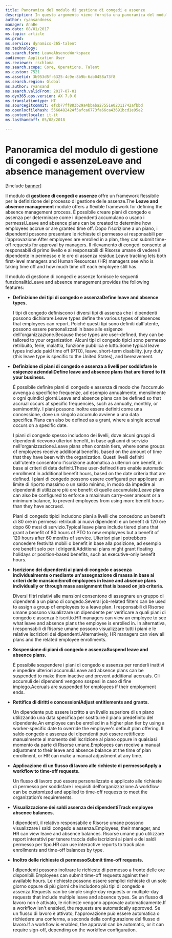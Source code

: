 ```yaml
---
title: Panoramica del modulo di gestione di congedi e assenze
description: In questo argomento viene fornita una panoramica del modulo di gestione di congedi e assenze.
author: ryansandness
manager: AnnBe
ms.date: 08/01/2017
ms.topic: article
ms.prod: 
ms.service: dynamics-365-talent
ms.technology: 
ms.search.form: LeaveAbsenceWorkspace
audience: Application User
ms.reviewer: rschloma
ms.search.scope: Core, Operations, Talent
ms.custom: 7521
ms.assetid: 3b953d5f-6325-4c9e-8b9b-6ab0458a73f8
ms.search.region: Global
ms.author: ryansand
ms.search.validFrom: 2017-07-01
ms.dyn365.ops.version: AX 7.0.0
ms.translationtype: HT
ms.sourcegitcommit: efcb77ff883b29a4bbaba27551e02311742afbbd
ms.openlocfilehash: 5568482424f5afca6773fa66ca43691bcd1e95e2
ms.contentlocale: it-it
ms.lasthandoff: 05/08/2018

---
```

# <a name="leave-and-absence-management-overview"></a><span data-ttu-id="bd986-103">Panoramica del modulo di gestione di congedi e assenze</span><span class="sxs-lookup"><span data-stu-id="bd986-103">Leave and absence management overview</span></span>

[!include [banner](includes/banner.md)]

<span data-ttu-id="bd986-104">Il modulo di **gestione di congedi e assenze** offre un framework flessibile per la definizione del processo di gestione delle assenze.</span><span class="sxs-lookup"><span data-stu-id="bd986-104">The **Leave and absence management** module offers a flexible framework for defining the absence management process.</span></span> <span data-ttu-id="bd986-105">È possibile creare piani di congedo e assenza per determinare come i dipendenti accumulano o usano i permessi.</span><span class="sxs-lookup"><span data-stu-id="bd986-105">Leave and absence plans can be created to determine how employees accrue or are granted time off.</span></span> <span data-ttu-id="bd986-106">Dopo l'iscrizione a un piano, i dipendenti possono presentare le richieste di permesso ai responsabili per l'approvazione.</span><span class="sxs-lookup"><span data-stu-id="bd986-106">After employees are enrolled in a plan, they can submit time-off requests for approval by managers.</span></span> <span data-ttu-id="bd986-107">Il rilevamento di congedi consente ai responsabili di primo livello e ai responsabili di Risorse umane di vedere il dipendente in permesso e le ore di assenza residue.</span><span class="sxs-lookup"><span data-stu-id="bd986-107">Leave tracking lets both first-level managers and Human Resources (HR) managers see who is taking time off and how much time off each employee still has.</span></span>  

<span data-ttu-id="bd986-108">Il modulo di gestione di congedi e assenze fornisce le seguenti funzionalità:</span><span class="sxs-lookup"><span data-stu-id="bd986-108">Leave and absence management provides the following features:</span></span> 

- <span data-ttu-id="bd986-109">**Definizione dei tipi di congedo e assenza**</span><span class="sxs-lookup"><span data-stu-id="bd986-109">**Define leave and absence types.**</span></span>

    <span data-ttu-id="bd986-110">I tipi di congedo definiscono i diversi tipi di assenza che i dipendenti possono dichiarare.</span><span class="sxs-lookup"><span data-stu-id="bd986-110">Leave types define the various types of absences that employees can report.</span></span> <span data-ttu-id="bd986-111">Poiché questi tipi sono definiti dall'utente, possono essere personalizzati in base alle esigenze dell'organizzazione.</span><span class="sxs-lookup"><span data-stu-id="bd986-111">Because these types are user-defined, they can be tailored to your organization.</span></span> <span data-ttu-id="bd986-112">Alcuni tipi di congedo tipici sono permesso retribuito, ferie, malattia, funzione pubblica e lutto.</span><span class="sxs-lookup"><span data-stu-id="bd986-112">Some typical leave types include paid time off (PTO), leave, short-term disability, jury duty (this leave type is specific to the United States), and bereavement.</span></span> 

- <span data-ttu-id="bd986-113">**Definizione di piani di congedo e assenza a livelli per soddisfare le esigenze aziendali**</span><span class="sxs-lookup"><span data-stu-id="bd986-113">**Define leave and absence plans that are tiered to fit your business.**</span></span>

    <span data-ttu-id="bd986-114">È possibile definire piani di congedo e assenza di modo che l'accumulo avvenga a specifiche frequenze, ad esempio annualmente, mensilmente o ogni quindici giorni.</span><span class="sxs-lookup"><span data-stu-id="bd986-114">Leave and absence plans can be defined so that accrual occurs at specific frequencies, such as annually, monthly, or semimonthly.</span></span> <span data-ttu-id="bd986-115">I piani possono inoltre essere definiti come una concessione, dove un singolo accumulo avviene a una data specifica.</span><span class="sxs-lookup"><span data-stu-id="bd986-115">Plans can also be defined as a grant, where a single accrual occurs on a specific date.</span></span> 

    <span data-ttu-id="bd986-116">I piani di congedo spesso includono dei livelli, dove alcuni gruppi di dipendenti ricevono ulteriori benefit, in base agli anni di servizio nell'organizzazione.</span><span class="sxs-lookup"><span data-stu-id="bd986-116">Leave plans often contain tiers, where some groups of employees receive additional benefits, based on the amount of time that they have been with the organization.</span></span> <span data-ttu-id="bd986-117">Questi livelli definiti dall'utente consentono l'iscrizione automatica a ulteriori ore benefit, in base ai criteri di data definiti.</span><span class="sxs-lookup"><span data-stu-id="bd986-117">These user-defined tiers enable automatic enrollment in additional benefit hours, based on the date criteria that are defined.</span></span> <span data-ttu-id="bd986-118">I piani di congedo possono essere configurati per applicare un limite di riporto massimo o un saldo minimo, in modo da impedire ai dipendenti di utilizzare più ore benefit di quelle accumulate.</span><span class="sxs-lookup"><span data-stu-id="bd986-118">Leave plans can also be configured to enforce a maximum carry-over amount or a minimum balance, to prevent employees from using more benefit hours than they have accrued.</span></span> 

    <span data-ttu-id="bd986-119">Piani di congedo tipici includono piani a livelli che concedono un benefit di 80 ore in permessi retribuiti ai nuovi dipendenti e un benefit di 120 ore dopo 60 mesi di servizio.</span><span class="sxs-lookup"><span data-stu-id="bd986-119">Typical leave plans include tiered plans that grant a benefit of 80 hours of PTO to new employees but a benefit of 120 hours after 60 months of service.</span></span> <span data-ttu-id="bd986-120">Ulteriori piani potrebbero concedere festività mobili o benefit in base alla posizione, ad esempio ore benefit solo per i dirigenti.</span><span class="sxs-lookup"><span data-stu-id="bd986-120">Additional plans might grant floating holidays or position-based benefits, such as executive-only benefit hours.</span></span>

- <span data-ttu-id="bd986-121">**Iscrizione dei dipendenti ai piani di congedo e assenza individualmente o mediante un'assegnazione di massa in base ai criteri delle mansioni**</span><span class="sxs-lookup"><span data-stu-id="bd986-121">**Enroll employees in leave and absence plans individually or through mass assignment that is based on job criteria.**</span></span>

    <span data-ttu-id="bd986-122">Diversi filtri relativi alle mansioni consentono di assegnare un gruppo di dipendenti a un piano di congedo.</span><span class="sxs-lookup"><span data-stu-id="bd986-122">Several job-related filters can be used to assign a group of employees to a leave plan.</span></span> <span data-ttu-id="bd986-123">I responsabili di Risorse umane possono visualizzare un dipendente per verificare a quali piani di congedo e assenza è iscritto.</span><span class="sxs-lookup"><span data-stu-id="bd986-123">HR managers can view an employee to see what leave and absence plans the employee is enrolled in.</span></span> <span data-ttu-id="bd986-124">In alternativa, i responsabili di Risorse umane possono visualizzare tutti i piani e le relative iscrizioni dei dipendenti.</span><span class="sxs-lookup"><span data-stu-id="bd986-124">Alternatively, HR managers can view all plans and the related employee enrollments.</span></span>

- <span data-ttu-id="bd986-125">**Sospensione di piani di congedo e assenza**</span><span class="sxs-lookup"><span data-stu-id="bd986-125">**Suspend leave and absence plans.**</span></span>

    <span data-ttu-id="bd986-126">È possibile sospendere i piani di congedo e assenza per renderli inattivi e impedire ulteriori accumuli.</span><span class="sxs-lookup"><span data-stu-id="bd986-126">Leave and absence plans can be suspended to make them inactive and prevent additional accruals.</span></span> <span data-ttu-id="bd986-127">Gli accumuli dei dipendenti vengono sospesi in caso di fine impiego.</span><span class="sxs-lookup"><span data-stu-id="bd986-127">Accruals are suspended for employees if their employment ends.</span></span>  

- <span data-ttu-id="bd986-128">**Rettifica di diritti e concessioni**</span><span class="sxs-lookup"><span data-stu-id="bd986-128">**Adjust entitlements and grants.**</span></span>

    <span data-ttu-id="bd986-129">Un dipendente può essere iscritto a un livello superiore di un piano utilizzando una data specifica per sostituire il piano predefinito del dipendente.</span><span class="sxs-lookup"><span data-stu-id="bd986-129">An employee can be enrolled in a higher plan tier by using a worker-specific date to override the employee's default plan offering.</span></span> <span data-ttu-id="bd986-130">Il saldo congedo e assenza dei dipendenti può essere rettificato manualmente al momento dell'iscrizione al piano oppure in qualsiasi momento da parte di Risorse umane.</span><span class="sxs-lookup"><span data-stu-id="bd986-130">Employees can receive a manual adjustment to their leave and absence balance at the time of plan enrollment, or HR can make a manual adjustment at any time.</span></span> 

- <span data-ttu-id="bd986-131">**Applicazione di un flusso di lavoro alle richieste di permesso**</span><span class="sxs-lookup"><span data-stu-id="bd986-131">**Apply a workflow to time-off requests.**</span></span>

     <span data-ttu-id="bd986-132">Un flusso di lavoro può essere personalizzato e applicato alle richieste di permesso per soddisfare i requisiti dell'organizzazione.</span><span class="sxs-lookup"><span data-stu-id="bd986-132">A workflow can be customized and applied to time-off requests to meet the organization’s requirements.</span></span>  

- <span data-ttu-id="bd986-133">**Visualizzazione dei saldi assenza dei dipendenti**</span><span class="sxs-lookup"><span data-stu-id="bd986-133">**Track employee absence balances.**</span></span>

    <span data-ttu-id="bd986-134">I dipendenti, il relativo responsabile e Risorse umane possono visualizzare i saldi congedo e assenza.</span><span class="sxs-lookup"><span data-stu-id="bd986-134">Employees, their manager, and HR can view leave and absence balances.</span></span> <span data-ttu-id="bd986-135">Risorse umane può utilizzare report interattivi per tenere traccia delle iscrizioni ai piani e dei saldi permesso per tipo.</span><span class="sxs-lookup"><span data-stu-id="bd986-135">HR can use interactive reports to track plan enrollments and time-off balances by type.</span></span> 

- <span data-ttu-id="bd986-136">**Inoltro delle richieste di permesso**</span><span class="sxs-lookup"><span data-stu-id="bd986-136">**Submit time-off requests.**</span></span>

    <span data-ttu-id="bd986-137">I dipendenti possono inoltrare le richieste di permesso a fronte delle ore disponibili.</span><span class="sxs-lookup"><span data-stu-id="bd986-137">Employees can submit time-off requests against their available hours.</span></span> <span data-ttu-id="bd986-138">Le richieste possono essere semplici richieste di un solo giorno oppure di più giorni che includono più tipi di congedo e assenza.</span><span class="sxs-lookup"><span data-stu-id="bd986-138">Requests can be simple single-day requests or multiple-day requests that include multiple leave and absence types.</span></span> <span data-ttu-id="bd986-139">Se un flusso di lavoro non è attivato, le richieste vengono approvate automaticamente.</span><span class="sxs-lookup"><span data-stu-id="bd986-139">If a workflow isn't enabled, the requests are automatically approved.</span></span> <span data-ttu-id="bd986-140">Se un flusso di lavoro è attivato, l'approvazione può essere automatica o richiedere una conferma, a seconda della configurazione del flusso di lavoro.</span><span class="sxs-lookup"><span data-stu-id="bd986-140">If a workflow is enabled, the approval can be automatic, or it can require sign-off, depending on the workflow configuration.</span></span>

